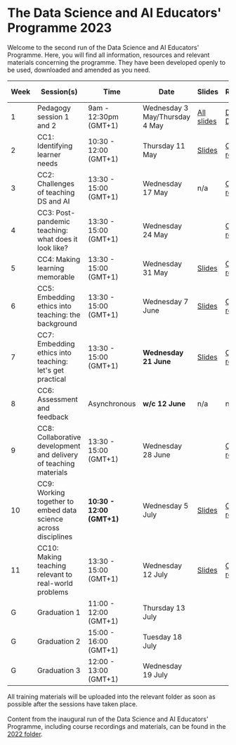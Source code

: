 # The Data Science and AI Educators' Programme 2023

Welcome to the second run of the Data Science and AI Educators' Programme.
Here, you will find all information, resources and relevant materials concerning the programme. They have been developed openly to be used, downloaded and amended as you need.

| Week      | Session(s)                    | Time    |    Date      | Slides |  Recordings      |   Collaborative document    |
| ----------| ------------------------------| --------| -------------| -------| -----------------|-------------------- |
| 1 |  Pedagogy session 1 and 2         | 9am - 12:30pm (GMT+1)   | Wednesday 3 May/Thursday 4 May | [All slides](https://github.com/alan-turing-institute/ds-ai-educators-programme/tree/main/2023/carpentries-pedagogy-week-1)    |  [Day 1](https://youtu.be/I09LVHs3zK4) </br>  [Day 2](https://youtu.be/F9rZvTPCSFk)    | [Etherpad document](https://pad.carpentries.org/2023-05-03-ATI)  | Complete  |
| 2 |  CC1: Identifying learner needs          | 10:30 - 12:00 (GMT+1)       | Thursday 11 May    | [Slides](https://github.com/alan-turing-institute/ds-ai-educators-programme/blob/main/2023/cc1-identifying-learner-needs/README.md)   | [CC1 recording](https://youtu.be/jFnC6SnAKU8)  | [Miro Board](https://miro.com/app/board/uXjVMKqctcE=/) </br> [HackMD](https://hackmd.io/cxvp9Up_Qd-X5XYn-cEsEg) | Complete  |
| 3 |  CC2: Challenges of teaching DS and AI   | 13:30 - 15:00 (GMT+1)       | Wednesday 17 May    | n/a   | [CC2 recording](https://youtu.be/FSS5dY2-XA4) | [HackMD](https://hackmd.io/x03xAVgBQnCPTvEBYtVCfQ) | Complete  |
| 4 |  CC3: Post-pandemic teaching: what does it look like? | 13:30 - 15:00 (GMT+1)       | Wednesday 24 May    |    | [CC3 recording](https://youtu.be/wCPulHjzKO4) | [HackMD](https://hackmd.io/2CwAH3cnQMCeSG8rQDexVA)  |
| 5 |  CC4: Making learning memorable        | 13:30 - 15:00 (GMT+1)       | Wednesday 31 May    | [Slides](https://github.com/alan-turing-institute/ds-ai-educators-programme/tree/main/2022/cc8-making-learning-memorable)   | [CC4 recording](https://youtu.be/TpQfIRe_H7k)  | [HackMD](https://hackmd.io/zFu59NY8S8-l3mcoQnwZFw)  | Complete  |
| 6 |  CC5: Embedding ethics into teaching: the background         | 13:30 - 15:00 (GMT+1)       | Wednesday 7 June    | [Slides](https://github.com/alan-turing-institute/ds-ai-educators-programme/blob/main/2023/cc5-embedding-ethics-the-background/ReadME.md)    | [CC5 recording](https://youtu.be/3I07Zli2b2o) | [HackMD](https://hackmd.io/0PJTIjlKQsGHM3LzRKbIGg)  | Complete  |
| 7 |  CC7: Embedding ethics into teaching: let's get practical         | 13:30 - 15:00 (GMT+1)       | **Wednesday 21 June**     |[Slides](https://github.com/alan-turing-institute/ds-ai-educators-programme/tree/main/2023/cc6-embedding-ethics-the-practicals)    |[CC7 recording](https://youtu.be/QX4T6d-2OEM)  | [HackMD](https://hackmd.io/YnCGCwvfTqmFS3C6CSAJvQ)  | Complete  |
| 8 |  CC6: Assessment and feedback         | Asynchronous      | **w/c 12 June**   | n/a   | n/a  | [HackMD](https://hackmd.io/N_dhTEebSkS6MjZeEABhmQ)  | Complete  |
| 9 |  CC8: Collaborative development and delivery of teaching materials         | 13:30 - 15:00 (GMT+1)       | Wednesday 28 June     |    | [CC8 recording](https://youtu.be/tI-YVtmxG0w)  | [HackMD](https://hackmd.io/FnFm5SpvS7-OjXnXSf_Cug) | Complete  |
| 10 |  CC9: Working together to embed data science across disciplines         | **10:30 - 12:00 (GMT+1)**      | Wednesday 5 July     | [Slides](https://github.com/alan-turing-institute/ds-ai-educators-programme/tree/main/2023/cc9-working-together-to-embed-data-science-across-disciplines)   | [CC9 recording](https://youtu.be/wtufgkLSfSs) | [HackMD](https://hackmd.io/JNE4HEDwT5KSE5flMkRR1w)  | Complete  |
| 11 |  CC10: Making teaching relevant to real-world problems        | 13:30 - 15:00 (GMT+1)       | Wednesday 12 July    | [Slides](https://github.com/alan-turing-institute/ds-ai-educators-programme/tree/main/2023/cc10-making-teaching-relevant-to-real-world-problems)   | [CC10 recording](https://youtu.be/iC6z5nHop3Y) | [HackMD](https://hackmd.io/tjH4C-gnQLKS3F9ClWLMJw)  | Complete  |
| G |  Graduation 1        | 11:00 - 12:00 (GMT+1)      | Thursday 13 July     |    |  |  | Complete  |
| G |  Graduation 2        |15:00 - 16:00 (GMT+1)     | Tuesday 18 July    |    |  |  | Complete  |
| G |  Graduation 3        | 12:00 - 13:00 (GMT+1)    | Wednesday 19 July   |    |  |  | Complete  |

 All training materials will be uploaded into the relevant folder as soon as possible after the sessions have taken place. </br> </br>
Content from the inaugural run of the Data Science and AI Educators' Programme, including course recordings and materials, can be found in the [2022 folder](https://github.com/alan-turing-institute/ds-ai-educators-programme/tree/main/2022).
